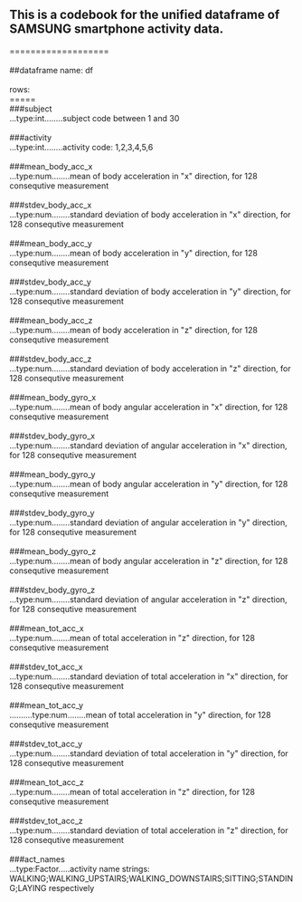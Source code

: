 ## This is a codebook for the unified dataframe of SAMSUNG smartphone activity data.<br>

===================<br>
<br>
##dataframe name:   df<br>
<br>
rows:<br>
=====<br>
###subject<br>
...type:int........subject code  between 1 and 30<br><br>
###activity<br>
...type:int........activity code: 1,2,3,4,5,6<br><br>
###mean_body_acc_x<br>
...type:num........mean of body acceleration in "x" direction, for 128 consequtive measurement<br><br>
###stdev_body_acc_x<br>
...type:num........standard deviation of body acceleration in "x" direction, for 128 consequtive measurement<br><br>
###mean_body_acc_y<br>
...type:num........mean of body acceleration in "y" direction, for 128 consequtive measurement<br><br>
###stdev_body_acc_y<br>
...type:num........standard deviation of body acceleration in "y" direction, for 128 consequtive measurement<br><br>
###mean_body_acc_z<br>
...type:num........mean of body acceleration in "z" direction, for 128 consequtive measurement<br><br>
###stdev_body_acc_z<br>
...type:num........standard deviation of body acceleration in "z" direction, for 128 consequtive measurement<br><br>
###mean_body_gyro_x<br>
...type:num........mean of body angular acceleration in "x" direction, for 128 consequtive measurement<br><br>
###stdev_body_gyro_x<br>
...type:num........standard deviation of angular acceleration in "x" direction, for 128 consequtive measurement<br><br>
###mean_body_gyro_y<br>
...type:num........mean of body angular acceleration in "y" direction, for 128 consequtive measurement<br><br>
###stdev_body_gyro_y<br>
...type:num........standard deviation of angular acceleration in "y" direction, for 128 consequtive measurement<br><br>
###mean_body_gyro_z<br>
...type:num........mean of body angular acceleration in "z" direction, for 128 consequtive measurement<br><br>
###stdev_body_gyro_z<br>
...type:num........standard deviation of angular acceleration in "z" direction, for 128 consequtive measurement<br><br>
###mean_tot_acc_x<br>
...type:num........mean of total acceleration in "z" direction, for 128 consequtive measurement<br><br>
###stdev_tot_acc_x<br>
...type:num........standard deviation of total acceleration in "x" direction, for 128 consequtive measurement<br><br>
###mean_tot_acc_y<br>
..........type:num........mean of total acceleration in "y" direction, for 128 consequtive measurement<br><br>
###stdev_tot_acc_y<br>
...type:num........standard deviation of total acceleration in "y" direction, for 128 consequtive measurement<br><br>
###mean_tot_acc_z<br>
...type:num........mean of total acceleration in "z" direction, for 128 consequtive measurement<br><br>
###stdev_tot_acc_z<br>
...type:num........standard deviation of total acceleration in "z" direction, for 128 consequtive measurement<br><br>
###act_names<br>
...type:Factor.....activity name strings: WALKING;WALKING_UPSTAIRS;WALKING_DOWNSTAIRS;SITTING;STANDING;LAYING respectively<br>




